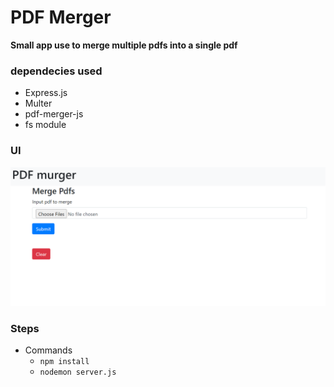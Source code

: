 # PDF Merger 
**Small app use to merge multiple pdfs into a single pdf**
### dependecies used
   - Express.js
   - Multer
   - pdf-merger-js
   - fs module

### UI 
  ![UI images](./images/pdfmergerUi.png)


### Steps
  - Commands
     - `npm install`
     - `nodemon server.js`

